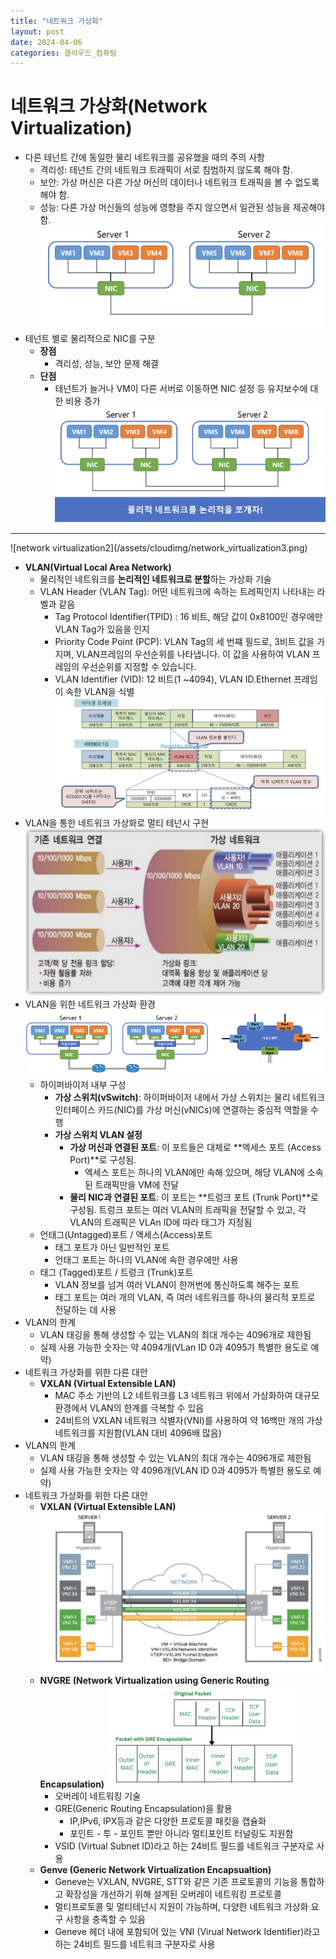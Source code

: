 ```yaml
---
title: "네트워크 가상화"
layout: post
date: 2024-04-06
categories: 클라우드_컴퓨팅
---
```

# 네트워크 가상화(Network Virtualization)
- 다른 테넌트 간에 동일한 물리 네트워크를 공유했을 때의 주의 사항
    - 격리성: 테넌트 간의 네트워크 트래픽이 서로 침범하지 않도록 해야 함.
    - 보안: 가상 머신은 다른 가상 머신의 데이터나 네트워크 트래픽을 볼 수 없도록 해야 함.
    - 성능: 다른 가상 머신들의 성능에 영향을 주지 않으면서 일관된 성능을 제공해야 함.
![network virtualization](/assets/cloudimg/network_virtualization.png)
- 테넌트 별로 물리적으로 NIC를 구분
    - **장점**
        - 격리성, 성능, 보안 문제 해결
    - **단점**
        - 테넌트가 늘거나 VM이 다른 서버로 이동하면 NIC 설정 등 유지보수에 대한 비용 증가
![network virtualization2](/assets/cloudimg/network_virtualization2.png)
<hr>
![network virtualization2](/assets/cloudimg/network_virtualization3.png)

- **VLAN(Virtual Local Area Network)**
    - 물리적인 네트워크를 **논리적인 네트워크로 분할**하는 가상화 기술
    - VLAN Header (VLAN Tag): 어떤 네트워크에 속하는 트레픽인지 나타내는 라벨과 같음
        - Tag Protocol Identifier(TPID) : 16 비트, 해당 값이 0x8100인 경우에만 VLAN Tag가 있음을 인지
        - Priority Code Point (PCP): VLAN Tag의 세 번쨰 필드로, 3비트 값을 가지며, VLAN프레임의 우선순위를 나타냅니다. 이 값을 사용하여 VLAN 프레임의 우선순위를 지정할 수 있습니다.
        - VLAN Identifier (VID): 12 비트(1 ~4094), VLAN ID.Ethernet 프레임이 속한 VLAN을 식별
![VLAN](/assets/cloudimg/VLAN.png)
- VLAN을 통한 네트워크 가상화로 멀티 테넌시 구현
![implementation](/assets/cloudimg/implementation.png)
- VLAN을 위한 네트워크 가상화 환경
![VLAN2](/assets/cloudimg/VLAN2.png)
    - 하이퍼바이저 내부 구성
        - **가상 스위치(vSwitch)**: 하이퍼바이저 내에서 가상 스위치는 물리 네트워크 인터페이스 카드(NIC)를 가상 머신(vNICs)에 연결하는 중심적 역할을 수행
        - **가상 스위치 VLAN 설정**
            - **가상 머신과 연결된 포트**: 이 포트들은 대체로 **엑세스 포트 (Access Port)**로 구성됨.
                - 엑세스 포트는 하나의 VLAN에만 속해 있으며, 해당 VLAN에 소속된 트래픽만을 VM에 전달
            - **물리 NIC과 연결된 포트**: 이 포트는 **트렁크 포트 (Trunk Port)**로 구성됨. 트렁크 포트는 여러 VLAN의 트래픽을 전달할 수 있고, 각 VLAN의 트래픽은 VLAn ID에 따라 태그가 지정됨
    - 언태그(Untagged)포트 / 액세스(Access)포트
        -  태그 포트가 아닌 일반적인 포트
        - 언태그 포트는 하나의 VLAN에 속한 경우에만 사용
    - 태그 (Tagged)포트 / 트렁크 (Trunk)포트
        - VLAN 정보를 넘겨 여러 VLAN이 한꺼번에 통신하도록 해주는 포트
        - 태그 포트는 여러 개의 VLAN, 즉 여러 네트워크를 하나의 물리적 포트로 전달하는 데 사용
- VLAN의 한계
    - VLAN 태깅을 통해 생성할 수 있는 VLAN의 최대 개수는 4096개로 제한됨
    - 실제 사용 가능한 숫자는 약 4094개(VLan ID 0과 4095가 특별한 용도로 예약)
- 네트워크 가상화를 위한 다른 대안
    - **VXLAN (Virtual Extensible LAN)**
        - MAC 주소 기반의 L2 네트워크를 L3 네트워크 위에서 가상화하여 대규모 환경에서 VLAN의 한계를 극복할 수 있음
        - 24비트의 VXLAN 네트워크 식별자(VNI)를 사용하여 약 16백만 개의 가상 네트워크를 지원함(VLAN 대비 4096배 많음)
- VLAN의 한계
    - VLAN 태깅을 통해 생성할 수 있는 VLAN의 최대 개수는 4096개로 제한됨
    - 실제 사용 가능한 숫자는 약 4096개(VLAN ID 0과 4095가 특별한 용도로 예약)
- 네트워크 가상화를 위한 다른 대안
    - **VXLAN (Virtual Extensible LAN)**
    ![VXLAN](/assets/cloudimg/VXLAN.png)
    - **NVGRE (Network Virtualization using Generic Routing Encapsulation)**
    ![NVGRE](/assets/cloudimg/GRE.png)
        - 오버레이 네트워킹 기술
        - GRE(Generic Routing Encapsulation)을 활용
            - IP,IPv6, IPX등과 같은 다양한 프로토콜 패킷을 캡슐화
            - 포인트 - 투 - 포인트 뿐만 아니라 멀티포인트 터널링도 지원함
        - VSID (Virtual Subnet ID)라고 하는 24비트 필드를 네트워크 구분자로 사용
    - **Genve (Generic Network Virtualization Encapsualtion)**
        - Geneve는 VXLAN, NVGRE, STT와 같은 기존 프로토콜의 기능을 통합하고 확장성을 개선하기 위해 설계된 오버레이 네트워킹 프로토콜
        - 멀티프로토콜 및 멀티테넌시 지원이 가능하며, 다양한 네트워크 가상화 요구 사항을 충족할 수 있음
        - Geneve 헤더 내에 포함되어 있는 VNI (Virual Network Identifier)라고 하는 24비트 필드를 네트워크 구분자로 사용
        